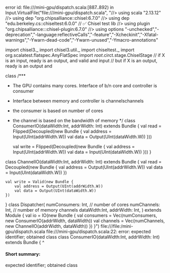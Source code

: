 error id: file://<WORKSPACE>/mini-gpu/dispatch.scala:[887..892) in Input.VirtualFile("file://<WORKSPACE>/mini-gpu/dispatch.scala", "//> using scala "2.13.12"
//> using dep "org.chipsalliance::chisel:6.7.0"
//> using dep "edu.berkeley.cs::chiseltest:6.0.0"  // ✅ Chisel test lib
//> using plugin "org.chipsalliance:::chisel-plugin:6.7.0"
//> using options "-unchecked","-deprecation","-language:reflectiveCalls","-feature","-Xcheckinit","-Xfatal-warnings","-Ywarn-dead-code","-Ywarn-unused","-Ymacro-annotations"

import chisel3._
import chisel3.util._
import chiseltest._
import org.scalatest.flatspec.AnyFlatSpec
import _root_.circt.stage.ChiselStage
// if X is an input, ready is an output, and valid and input
// but if X is an output, ready is an output and 

class 
/***
 * The GPU contains many cores. Interface of b/n core and controller is consumer
 * Interface between memory and controller is channelschannels
 * the consumer is based on number of cores
 * the channel is based on the bandwidth of memory
 */
class ConsumerIO(dataWidth:Int, addrWidth: Int) extends Bundle {
	val read = Flipped(Decoupled(new Bundle {
		val address = Input(UInt(addrWidth.W))
		val data = Output(UInt(dataWidth.W))
	}))

	val write = Flipped(Decoupled(new Bundle {
		val address = Input(UInt(addrWidth.W))
		val data = Input(UInt(dataWidth.W))
	}))
}

class ChannelIO(dataWidth:Int, addrWidth: Int) extends Bundle {
	val read = Decoupled(new Bundle {
		val address = Output(UInt(addrWidth.W))
		val data = Input(UInt(dataWidth.W))
	})

	val write = Valid(new Bundle {
		val address = Output(UInt(addrWidth.W))
		val data = Output(UInt(dataWidth.W))
	})
}
class Dispatcher(
	numConsumers: Int, // number of cores
	numChannels: Int, // number of memory channels
	dataWidth:Int,
	addrWidth: Int,
	) extends Module {
  val io = IO(new Bundle {
    val consumers = Vec(numConsumers, new ConsumerIO(addrWidth, dataWidth))
    val channels = Vec(numChannels, new ChannelIO(addrWidth, dataWidth))
  })
}")
file://<WORKSPACE>/file:<WORKSPACE>/mini-gpu/dispatch.scala
file://<WORKSPACE>/mini-gpu/dispatch.scala:22: error: expected identifier; obtained class
class ConsumerIO(dataWidth:Int, addrWidth: Int) extends Bundle {
^
#### Short summary: 

expected identifier; obtained class